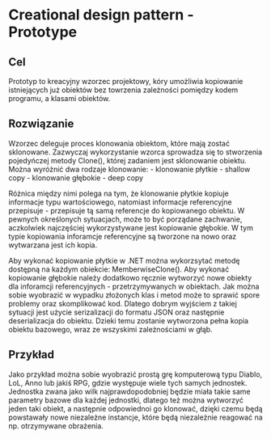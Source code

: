 <h1>Creational design pattern - Prototype</h1>
<h2>Cel</h2>
Prototyp to kreacyjny wzorzec projektowy, kóry umożliwia kopiowanie istniejących już obiektów bez towrzenia zależności pomiędzy kodem programu, a klasami obiektów.

<h2>Rozwiązanie</h2>
Wzorzec deleguje proces klonowania obiektom, które mają zostać sklonowane.
Zazwyczaj wykorzystanie wzorca sprowadza się to stworzenia pojedyńczej metody Clone(), której zadaniem jest sklonowanie obiektu.
Można wyróżnić dwa rodzaje klonowanie:
 - klonowanie płytkie - shallow copy
 - klonowanie głębokie - deep copy

Różnica między nimi polega na tym, że klonowanie płytkie kopiuje informacje typu wartościowego, natomiast informacje referencyjne przepisuje - przepisuje tą samą referencje do kopiowanego obiektu.
W pewnych określonych sytuacjach, może to być porządane zachwanie, aczkolwiek najczęściej wykorzystywane jest kopiowanie głębokie.
W tym typie kopiowania inforamcje referencyjne są tworzone na nowo oraz wytwarzana jest ich kopia.

Aby wykonać kopiowanie płytkie w .NET można wykorzsytać metodę dostępną na każdym obiekcie: MemberwiseClone().
Aby wykonać kopiowanie głębokie należy dodatkowo ręcznie wytworzyć nowe obiekty dla inforamcji referencyjnych - przetrzymywanych w obiektach.
Jak można sobie wyobrazić w wypadku złożonych klas i metod może to sprawić spore problemy oraz skomplikować kod.
Dlatego dobrym wyjściem z takiej sytuacji jest użycie serizalizacji do formatu JSON oraz następnie deserializacja do obiektu. 
Dzieki temu zostanie wytworzona pełna kopia obiektu bazowego, wraz ze wszyskimi zależnościami w głąb.

<h2>Przykład</h2>
Jako przykład można sobie wyobrazić prostą grę komputerową typu Diablo, LoL, Anno lub jakiś RPG, gdzie występuje wiele tych samych jednostek.
Jednostka zwana jako wilk najprawdopodobniej będzie miała takie same parametry bazowe dla każdej jednostki, dlatego też można wytworzyć jeden taki obiekt, 
a następnie odpowiednoi go klonować, dzięki czemu będą powstawały nowe niezależne instancje, które będą niezależnie reagować na np. otrzymywane obrażenia.
  
